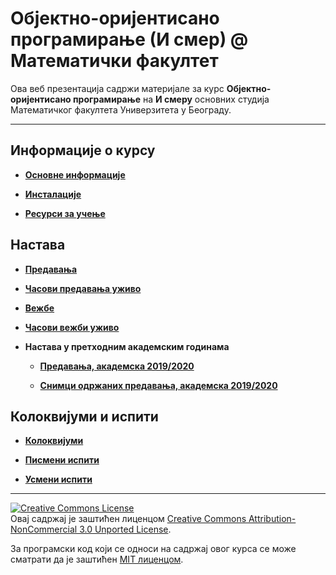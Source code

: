 # Објектно-оријентисано програмирање (И смер) @ Математички факултет

Ова веб презентација садржи материјале за курс **Објектно-оријентисано програмирање** на **И смеру** основних студија Математичког факултета Универзитета у Београду.

---

## Информације о курсу

* **[Основне информације](/informacije/README-2020-21.md)**

* **[Инсталације](/INSTALACIJE-2020-21.md)**

* **[Ресурси за учење](/RESURSI-ZA-UCENJE-2020-21.md)**

## Настава

* **[Предавања](/predavanja/README-2020-21.md)**

* **[Часови предавања уживо](/predavanja/casovi-uzivo/README-2020-21.md)**

* **[Вежбе](/vezbe/README.md)**

* **[Часови вежби уживо](/vezbe/casovi-uzivo/README.md)**

* **Настава у претходним академским годинама**

  * **[Предавања, академска 2019/2020](/predavanja/README-2019-20.md)**

  * **[Снимци одржаних предавања, академска 2019/2020](/predavanja/casovi-uzivo/README-2019-20.md)**

## Колоквијуми и испити

* **[Колоквијуми](/kolokvijumi/README.md)**

* **[Писмени испити](/pismeni-ispiti/README.md)**

* **[Усмени испити](/usmeni-ispiti/README.md)**

---

<a rel="license" href="http://creativecommons.org/licenses/by-nc/3.0/"><img alt="Creative Commons License" style="border-width:0" src="https://i.creativecommons.org/l/by-nc/3.0/88x31.png" /></a><br />Овај садржај је заштићен лиценцом <a rel="license" href="http://creativecommons.org/licenses/by-nc/3.0/">Creative Commons Attribution-NonCommercial 3.0 Unported License</a>.

За програмски код који се односи на садржај овог курса се може сматрати да је заштићен [MIT лиценцом](/LICENSE).
